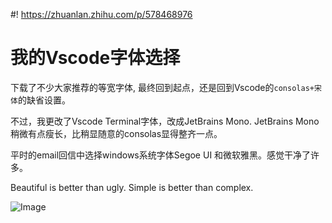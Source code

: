 #! https://zhuanlan.zhihu.com/p/578468976

# 我的Vscode字体选择

下载了不少大家推荐的等宽字体, 最终回到起点，还是回到Vscode的`consolas+宋体`的缺省设置。

不过，我更改了Vscode Terminal字体，改成JetBrains Mono. JetBrains Mono稍微有点瘦长，比稍显随意的consolas显得整齐一点。

平时的email回信中选择windows系统字体Segoe UI 和微软雅黑。感觉干净了许多。

Beautiful is better than ugly.
Simple is better than complex.

![Image](https://pic4.zhimg.com/80/v2-2a45dd874e0ce3b9a30b654457920528.png)